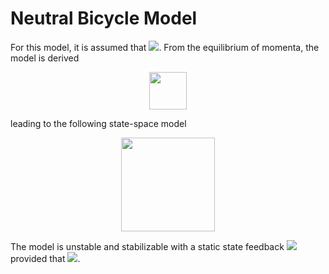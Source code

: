 # Neutral Bicycle Model
For this model, it is assumed that <img src="https://render.githubusercontent.com/render/math?math=\lambda = \pi/2">. From the equilibrium of momenta, the model is derived

<p align="center"> <img height=60 src="https://user-images.githubusercontent.com/62264708/83767905-7824f700-a67e-11ea-9af4-59fb11b83316.PNG"> </p>

leading to the following state-space model

<p align="center"> <img height=150 src="https://user-images.githubusercontent.com/62264708/83767048-6d1d9700-a67d-11ea-8e9e-a7cd431898ea.PNG"> </p>

The model is unstable and stabilizable with a static state feedback <img src="https://render.githubusercontent.com/render/math?math=\delta = -k \varphi"> provided that <img src="https://render.githubusercontent.com/render/math?math=k > bg/V^2">.
